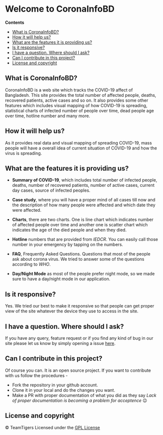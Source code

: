# Welcome to CoronaInfoBD

**Contents**

  - [What is CoronaInfoBD?](#what-is-coronainfobd)
  - [How it will help us?](#how-it-will-help-us)
  - [What are the features it is providing us?](#what-are-the-features-it-is-providing-us)
  - [Is it responsive?](#is-it-responsive)
  - [I have a question. Where should I ask?](#i-have-a-question-where-should-i-ask)
  - [Can I contribute in this project?](#can-i-contribute-in-this-project)
  - [License and copyright](#license-and-copyright)

## What is CoronaInfoBD?

CoronaInfoBD is a web site which tracks the COVID-19 affect of Bangladesh. This site provides the total number of affected people, deaths, recovered patients, active cases and so on. It also provides some other features which includes visual mapping of how COVID-19 is spreading, statistical charts of infected number of people over time, dead people age over time, hotline number and many more.

## How it will help us?

As it provides real data and visual mapping of spreading COVID-19, mass people will have a overall idea of current situation of COVID-19 and how the virus is spreading.

## What are the features it is providing us?

- **Summary of COVID-19**, which includes total number of infected people, deaths, number of recovered patients, number of active cases, current day cases, source of infected peoples.

- **Case study**, where you will have a proper mind of all cases till now and the description of how many people were affected and which date they were affected.

- **Charts**, there are two charts. One is line chart which indicates number of affected people over time and another one is scatter chart which indicates the age of the died people and when they died.

- **Hotline** numbers that are provided from _IEDCR_. You can easily call those number in your emergency by tapping on the numbers.

- **FAQ**, Frequently Asked Questions. Questions that most of the people ask about corona virus. We tried to answer some of the questions according to _WHO_.
- **Day/Night Mode** as most of the people prefer night mode, so we made sure to have a day/night mode in our application.

## Is it responsive?

Yes. We tried our best to make it responsive so that people can get proper view of the site whatever the device they use to access in the site.

## I have a question. Where should I ask?

If you have any query, feature request or if you find any kind of bug in our site please let us know by simply opening a issue [here](https://github.com/TeamTigers/coronainfobd/issues).

## Can I contribute in this project?

Of course you can. It is an open source project. If you want to contribute with us follow the procedures -

- Fork the repository in your github account.
- Clone it in your local and do the changes you want.
- Make a PR with proper documentation of what you did as they say _Lack of proper documentation is becoming a problem for acceptence_ :wink:

## License and copyright

© TeamTigers Licensed under the [GPL License](LICENSE) 

